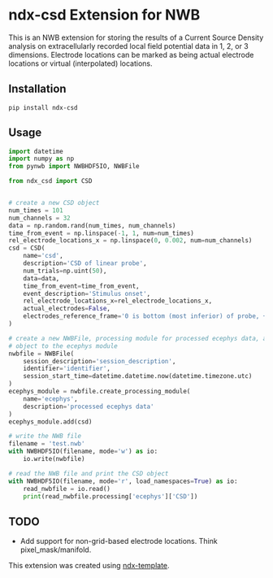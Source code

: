 # ndx-csd Extension for NWB

This is an NWB extension for storing the results of a Current Source Density analysis on extracellularly recorded
local field potential data in 1, 2, or 3 dimensions. Electrode locations can be marked as being actual electrode
locations or virtual (interpolated) locations.

## Installation

`pip install ndx-csd`

## Usage

```python
import datetime
import numpy as np
from pynwb import NWBHDF5IO, NWBFile

from ndx_csd import CSD


# create a new CSD object
num_times = 101
num_channels = 32
data = np.random.rand(num_times, num_channels)
time_from_event = np.linspace(-1, 1, num=num_times)
rel_electrode_locations_x = np.linspace(0, 0.002, num=num_channels)
csd = CSD(
    name='csd',
    description='CSD of linear probe',
    num_trials=np.uint(50),
    data=data,
    time_from_event=time_from_event,
    event_description='Stimulus onset',
    rel_electrode_locations_x=rel_electrode_locations_x,
    actual_electrodes=False,
    electrodes_reference_frame='0 is bottom (most inferior) of probe, +x is superior'
)

# create a new NWBFile, processing module for processed ecephys data, and add the CSD
# object to the ecephys module
nwbfile = NWBFile(
    session_description='session_description',
    identifier='identifier',
    session_start_time=datetime.datetime.now(datetime.timezone.utc)
)
ecephys_module = nwbfile.create_processing_module(
    name='ecephys',
    description='processed ecephys data'
)
ecephys_module.add(csd)

# write the NWB file
filename = 'test.nwb'
with NWBHDF5IO(filename, mode='w') as io:
    io.write(nwbfile)

# read the NWB file and print the CSD object
with NWBHDF5IO(filename, mode='r', load_namespaces=True) as io:
    read_nwbfile = io.read()
    print(read_nwbfile.processing['ecephys']['CSD'])

```

## TODO

- Add support for non-grid-based electrode locations. Think pixel_mask/manifold.

This extension was created using [ndx-template](https://github.com/nwb-extensions/ndx-template).
